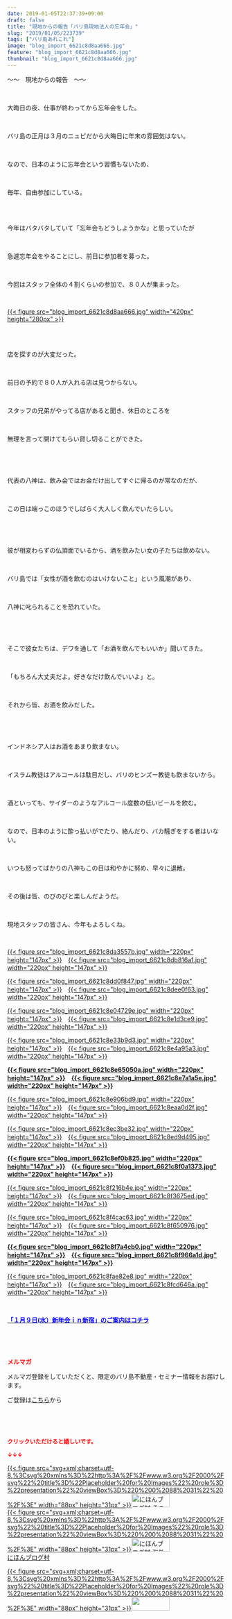 ```yaml
---
date: 2019-01-05T22:37:39+09:00
draft: false
title: "現地からの報告「バリ島現地法人の忘年会」"
slug: "2019/01/05/223739"
tags: ["バリ島あれこれ"]
image: "blog_import_6621c8d8aa666.jpg"
feature: "blog_import_6621c8d8aa666.jpg"
thumbnail: "blog_import_6621c8d8aa666.jpg"
---
```

<p>～～　現地からの報告　～～</p><p> </p><p>大晦日の夜、仕事が終わってから忘年会をした。</p><p> </p><p>バリ島の正月は３月のニュピだから大晦日に年末の雰囲気はない。</p><p> </p><p>なので、日本のように忘年会という習慣もないため、</p><p> </p><p>毎年、自由参加にしている。</p><p> </p><p><br/>今年はバタバタしていて「忘年会もどうしようかな」と思っていたが</p><p> </p><p>急遽忘年会をやることにし、前日に参加者を募った。</p><p> </p><p>今回はスタッフ全体の４割くらいの参加で、８０人が集まった。</p><p> </p><p><a href="blog_import_6621c8d8aa666.jpg">{{< figure src="blog_import_6621c8d8aa666.jpg" width="420px" height="280px" >}}</a></p><p> </p><p><br/>店を探すのが大変だった。</p><p> </p><p>前日の予約で８０人が入れる店は見つからない。</p><p> </p><p>スタッフの兄弟がやってる店があると聞き、休日のところを</p><p> </p><p>無理を言って開けてもらい貸し切ることができた。</p><p> </p><p> </p><p>代表の八神は、飲み会ではお金だけ出してすぐに帰るのが常なのだが、</p><p> </p><p>この日は端っこのほうでしばらく大人しく飲んでいたらしい。</p><p> </p><p> </p><p>彼が相変わらずの仏頂面でいるから、酒を飲みたい女の子たちは飲めない。</p><p> </p><p>バリ島では「女性が酒を飲むのはいけないこと」という風潮があり、</p><p> </p><p>八神に叱られることを恐れていた。</p><p> </p><p> </p><p>そこで彼女たちは、デワを通して「お酒を飲んでもいいか」聞いてきた。</p><p> </p><p>「もちろん大丈夫だよ。好きなだけ飲んでいいよ」と。</p><p> </p><p>それから皆、お酒を飲みだした。</p><p> </p><p> </p><p>インドネシア人はお酒をあまり飲まない。</p><p> </p><p>イスラム教徒はアルコールは駄目だし、バリのヒンズー教徒も飲まないから。</p><p> </p><p>酒といっても、サイダーのようなアルコール度数の低いビールを飲む。</p><p> </p><p>なので、日本のように酔っ払いがでたり、絡んだり、バカ騒ぎをする者はいない。</p><p> </p><p>いつも怒ってばかりの八神もこの日は和やかに努め、早々に退散。</p><p> </p><p>その後は皆、のびのびと楽しんだようだ。</p><p> </p><p>現地スタッフの皆さん、今年もよろしくね。</p><p> </p><p><a href="blog_import_6621c8da3557b.jpg">{{< figure src="blog_import_6621c8da3557b.jpg" width="220px" height="147px" >}}</a>　<a href="blog_import_6621c8db816a1.jpg">{{< figure src="blog_import_6621c8db816a1.jpg" width="220px" height="147px" >}}</a></p><p><a href="blog_import_6621c8dd0f847.jpg">{{< figure src="blog_import_6621c8dd0f847.jpg" width="220px" height="147px" >}}</a>　<a href="blog_import_6621c8dee0f63.jpg">{{< figure src="blog_import_6621c8dee0f63.jpg" width="220px" height="147px" >}}</a></p><p><a href="blog_import_6621c8e04729e.jpg">{{< figure src="blog_import_6621c8e04729e.jpg" width="220px" height="147px" >}}</a>　<a href="blog_import_6621c8e1d3ce9.jpg">{{< figure src="blog_import_6621c8e1d3ce9.jpg" width="220px" height="147px" >}}</a></p><p><a href="blog_import_6621c8e33b9d3.jpg">{{< figure src="blog_import_6621c8e33b9d3.jpg" width="220px" height="147px" >}}</a>　<a href="blog_import_6621c8e4a95a3.jpg">{{< figure src="blog_import_6621c8e4a95a3.jpg" width="220px" height="147px" >}}</a></p><p><span style="font-weight: bold;"><span style="color: rgb(255, 0, 0);"><a href="blog_import_6621c8e65050a.jpg">{{< figure src="blog_import_6621c8e65050a.jpg" width="220px" height="147px" >}}</a>　<a href="blog_import_6621c8e7a1a5e.jpg">{{< figure src="blog_import_6621c8e7a1a5e.jpg" width="220px" height="147px" >}}</a></span></span></p><p><a href="blog_import_6621c8e906bd9.jpg">{{< figure src="blog_import_6621c8e906bd9.jpg" width="220px" height="147px" >}}</a>　<a href="blog_import_6621c8eaa0d2f.jpg">{{< figure src="blog_import_6621c8eaa0d2f.jpg" width="220px" height="147px" >}}</a></p><p><a href="blog_import_6621c8ec3be32.jpg">{{< figure src="blog_import_6621c8ec3be32.jpg" width="220px" height="147px" >}}</a>　<a href="blog_import_6621c8ed9d495.jpg">{{< figure src="blog_import_6621c8ed9d495.jpg" width="220px" height="147px" >}}</a></p><p><span style="font-weight: bold;"><span style="color: rgb(255, 0, 0);"><a href="blog_import_6621c8ef0b825.jpg">{{< figure src="blog_import_6621c8ef0b825.jpg" width="220px" height="147px" >}}</a>　<a href="blog_import_6621c8f0a1373.jpg">{{< figure src="blog_import_6621c8f0a1373.jpg" width="220px" height="147px" >}}</a></span></span></p><p><a href="blog_import_6621c8f216b4e.jpg">{{< figure src="blog_import_6621c8f216b4e.jpg" width="220px" height="147px" >}}</a>　<a href="blog_import_6621c8f3675ed.jpg">{{< figure src="blog_import_6621c8f3675ed.jpg" width="220px" height="147px" >}}</a></p><p><a href="blog_import_6621c8f4cac63.jpg">{{< figure src="blog_import_6621c8f4cac63.jpg" width="220px" height="147px" >}}</a>　<a href="blog_import_6621c8f650976.jpg">{{< figure src="blog_import_6621c8f650976.jpg" width="220px" height="147px" >}}</a></p><p><span style="font-weight: bold;"><span style="color: rgb(255, 0, 0);"><a href="blog_import_6621c8f7a4cb0.jpg">{{< figure src="blog_import_6621c8f7a4cb0.jpg" width="220px" height="147px" >}}</a>　<a href="blog_import_6621c8f966a1d.jpg">{{< figure src="blog_import_6621c8f966a1d.jpg" width="220px" height="147px" >}}</a></span></span></p><p><a href="blog_import_6621c8fae82e8.jpg">{{< figure src="blog_import_6621c8fae82e8.jpg" width="220px" height="147px" >}}</a>　<a href="blog_import_6621c8fcd646a.jpg">{{< figure src="blog_import_6621c8fcd646a.jpg" width="220px" height="147px" >}}</a></p><p> </p><p><span style="font-weight: bold;"><span style="font-size: 1em;"><a href="https://ameblo.jp/baliclub/entry-12430634444.html" target="_blank"><span style="color: rgb(0, 0, 255);">「１月９日(水）新年会ｉｎ新宿」のご案内はコチラ</span></a></span></span></p><p> </p><p> </p><p><span style="font-weight: bold;"><span style="color: rgb(255, 0, 0);">メルマガ</span></span></p><p>メルマガ登録をしていただくと、限定のバリ島不動産・セミナー情報をお届けします。</p><p>ご登録は<a href="f9eeVI" target="_blank">こちら</a>から</p><p style="text-align: center;"> </p><p style="text-align: center;"> </p><p><font color="#ff0000" size="2"><strong>クリックいただけると嬉しいです。</strong></font></p><p><font color="#ff0000" size="2"><strong>↓↓↓</strong></font></p><p><a href="ranking.html?p_cid=01260127" id="&amp;blogmura_banner" target="_blank">{{< figure src="svg+xml;charset=utf-8,%3Csvg%20xmlns%3D%22http%3A%2F%2Fwww.w3.org%2F2000%2Fsvg%22%20title%3D%22Placeholder%20for%20Images%22%20role%3D%22presentation%22%20viewBox%3D%220%200%2088%2031%22%20%2F%3E" width="88px" height="31px" >}}<noscript><img alt="にほんブログ村 その他生活ブログ 不動産投資へ" border="0" height="31" src="https://img-proxy.blog-video.jp/images?url=http%3A%2F%2Flife.blogmura.com%2Fhudousantoushi%2Fimg%2Fhudousantoushi88_31.gif" width="88"></noscript></a><br/><a href="ranking.html?p_cid=01260127" target="_blank">{{< figure src="svg+xml;charset=utf-8,%3Csvg%20xmlns%3D%22http%3A%2F%2Fwww.w3.org%2F2000%2Fsvg%22%20title%3D%22Placeholder%20for%20Images%22%20role%3D%22presentation%22%20viewBox%3D%220%200%2088%2031%22%20%2F%3E" width="88px" height="31px" >}}<noscript><img alt="にほんブログ村 海外生活ブログ バリ島情報へ" border="0" height="31" src="https://img-proxy.blog-video.jp/images?url=http%3A%2F%2Foverseas.blogmura.com%2Fbali%2Fimg%2Fbali88_31.gif" width="88"></noscript></a><br/><a href="ranking.html?p_cid=01260127" target="_blank">にほんブログ村</a></p><p><a href="link.php?1804582" title="人気ブログランキングへ">{{< figure src="svg+xml;charset=utf-8,%3Csvg%20xmlns%3D%22http%3A%2F%2Fwww.w3.org%2F2000%2Fsvg%22%20title%3D%22Placeholder%20for%20Images%22%20role%3D%22presentation%22%20viewBox%3D%220%200%2088%2031%22%20%2F%3E" width="88px" height="31px" >}}<noscript><img border="0" height="31" src="https://blog.with2.net/img/banner/banner_22.gif" width="88"></noscript></a></p><p> </p>

